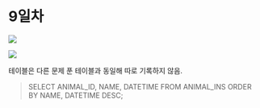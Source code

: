# 9일차

![](https://gblobscdn.gitbook.com/assets%2F-Lx_BnLKbqvAkZAteaNW%2F-M-ESuokeqgg22HVd8lh%2F-M-ETWqP0awMkw8bzDJS%2Fimage.png?alt=media&token=a11f395f-d198-4daa-bfc5-c4e12b71e6da)

![](https://gblobscdn.gitbook.com/assets%2F-Lx_BnLKbqvAkZAteaNW%2F-M-ESuokeqgg22HVd8lh%2F-M-ETE0HNDlNhAEf_wEG%2Fimage.png?alt=media&token=623f2d41-6bd9-48ea-b29e-a865dc8468db)

테이블은 다른 문제 푼 테이블과 동일해 따로 기록하지 않음.

> SELECT ANIMAL\_ID, NAME, DATETIME FROM ANIMAL\_INS ORDER BY NAME, DATETIME DESC;

​

